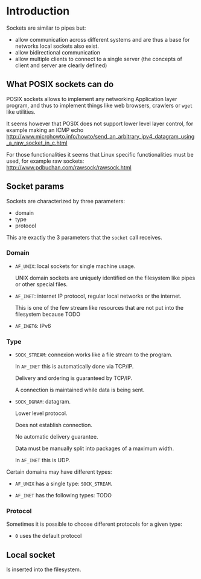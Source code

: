 # Introduction

Sockets are similar to pipes but:

- allow communication across different systems and are thus a base for networks local sockets also exist.
- allow bidirectional communication
- allow multiple clients to connect to a single server (the concepts of client and server are clearly defined)

## What POSIX sockets can do

POSIX sockets allows to implement any networking Application layer program, and thus to implement things like web browsers, crawlers or `wget` like utilities.

It seems however that POSIX does not support lower level layer control, for example making an ICMP echo <http://www.microhowto.info/howto/send_an_arbitrary_ipv4_datagram_using_a_raw_socket_in_c.html>

For those functionalities it seems that Linux specific functionalities must be used, for example raw sockets: <http://www.pdbuchan.com/rawsock/rawsock.html>

## Socket params

Sockets are characterized by three parameters:

- domain
- type
- protocol

This are exactly the 3 parameters that the `socket` call receives.

### Domain

-   `AF_UNIX`: local sockets for single machine usage.

    UNIX domain sockets are uniquely identified on the filesystem like pipes or other special files.

-   `AF_INET`: internet IP protocol, regular local networks or the internet.

    This is one of the few stream like resources that are not put into the filesystem because TODO

-   `AF_INET6`: IPv6

### Type

-   `SOCK_STREAM`: connexion works like a file stream to the program.

    In `AF_INET` this is automatically done via TCP/IP.

    Delivery and ordering is guaranteed by TCP/IP.

    A connection is maintained while data is being sent.

-   `SOCK_DGRAM`: datagram.

    Lower level protocol.

    Does not establish connection.

    No automatic delivery guarantee.

    Data must be manually split into packages of a maximum width.

    In `AF_INET` this is UDP.

Certain domains may have different types:

- `AF_UNIX` has a single type: `SOCK_STREAM`.

- `AF_INET` has the following types: TODO

### Protocol

Sometimes it is possible to choose different protocols for a given type:

- `0` uses the default protocol

## Local socket

Is inserted into the filesystem.
